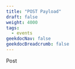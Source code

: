 ```yaml
---
title: "POST Payload"
draft: false
weight: 4000
tags:
  - events
geekdocNav: false
geekdocBreadcrumb: false
---
```


Post